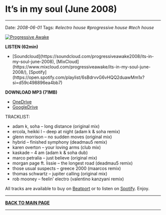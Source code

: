# It’s in my soul (June 2008)

----

Date: *2008-06-01*
Tags: *#electro house* *#progressive house* *#tech house*  

[![Progressive Awake](https://thumbnailer.mixcloud.com/unsafe/400x400/extaudio/b/d/f/a/429c-c6cf-4b33-9ef5-9fe62059486d)](https://youtu.be/_ZUpp6BTWEY)

**LISTEN (62min)**
* <!--[YouTube**](https://youtu.be/_ZUpp6BTWEY), --> [Soundcloud](https://soundcloud.com/progressiveawake2008/its-in-my-soul-june-2008), [MixCloud](https://www.mixcloud.com/progressiveawake/its-in-my-soul-june-2008/), [Spotify](https://open.spotify.com/playlist/6sBdrvvG6vHQQ2duawMm1x?si=d59c498896ea4bb7) 
**DOWNLOAD MP3 (71MB)**  
* [OneDrive](https://1drv.ms/u/s!AmzuuXrjf51v2LISHaczUR1KVbJG0A?e=sg6TsD)
* [GoogleDrive](https://drive.google.com/uc?id=0B1aIvu0NI6o4eVF6ZVYwWVhsdkk&export=download&resourcekey=0-KfnysDc6GvI5RHW4rdU2sQ)

TRACKLIST:  

* adam k, soha – long distance (original mix)
* ercola, heikki l – deep at night (adam k & soha remix)
* glenn morrison – no sudden moves (original mix)
* hybrid – finished symphony (deadmau5 remix)
* karen overton – your loving arms (club mix)
* kaskade – 4 am (adam k & soha dub)
* marco petralia – just believe (original mix)
* morgan page ft. lissie – the longest road (deadmau5 remix)
* those usual suspects – greece 2000 (maarcos remix)
* thomas schwartz – jupiter calling (original mix)
* rob mooney – feelin’ electro (valentino kanzyani remix)

All tracks are available to buy on <a href="http://beatport.com" target="_blank">Beatport</a> or to listen on [Spotify](https://open.spotify.com/playlist/6sBdrvvG6vHQQ2duawMm1x?si=d59c498896ea4bb7).
Enjoy.

----

[**BACK TO MAIN PAGE**](./README.md)

---- 
